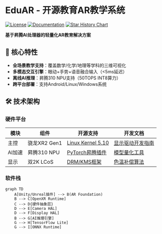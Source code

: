 # EduAR - 开源教育AR教学系统
[![License](https://img.shields.io/badge/License-MIT-green.svg)](https://opensource.org/licenses/MIT) 
[![Documentation](https://img.shields.io/badge/docs-passing-brightgreen)](https://yourname.github.io/EduAR-docs)
[![Star History Chart](https://api.star-history.com/svg?repos=yourname/EduAR&type=Date)](https://star-history.com/#yourname/EduAR&Date)

**基于昇腾AI处理器的轻量化AR教育解决方案**

## 🚀 核心特性
- **全场景教学支持**：覆盖数学/化学/地理等学科的三维可视化
- **多模态交互引擎**：眼动+手势+语音融合输入（<5ms延迟）
- **离线AI推理**：昇腾310 NPU支持（50TOPS INT8算力）
- **跨平台部署**：支持Android/Linux/Windows系统

## 🛠️ 技术架构
### 硬件平台
| 模块 | 组件 | 开源支持 | 开发文档 |
|------|------|----------|----------|
| 主控 | 骁龙XR2 Gen1 | [Linux Kernel 5.10](https://www.kernel.org/) | [显示驱动开发指南](docs/hardware/display.md) |
| AI加速 | 昇腾310 NPU | [PyTorch昇腾插件](https://www.hiascend.com/document/detail/zh/CANNCommunityEdition/70RC1alpha001/operatordev) | [模型量化工具](tools/model_quantization/) |
| 显示 | 双2K LCoS | [DRM/KMS框架](https://dri.freedesktop.org/) | [色温补偿算法](software/core/display_ctl/) |

### 软件栈
```mermaid
graph TD
    A[Unity/Unreal插件] --> B(AR Foundation)
    B --> C[OpenXR Runtime]
    C --> D{硬件抽象层}
    D --> E[Camera HAL]
    D --> F[Display HAL]
    B --> G[AI推理引擎]
    G --> H[TensorFlow Lite]
    G --> I[ONNX Runtime]
